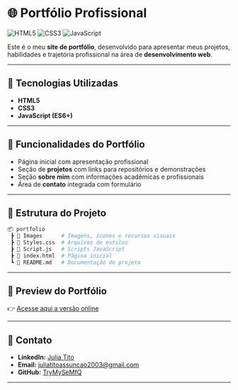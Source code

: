 # 🌐 Portfólio Profissional

![HTML5](https://img.shields.io/badge/HTML5-E34F26?style=for-the-badge&logo=html5&logoColor=white)
![CSS3](https://img.shields.io/badge/CSS3-1572B6?style=for-the-badge&logo=css3&logoColor=white)
![JavaScript](https://img.shields.io/badge/JavaScript-F7DF1E?style=for-the-badge&logo=javascript&logoColor=black)

Este é o meu **site de portfólio**, desenvolvido para apresentar meus projetos, habilidades e trajetória profissional na área de **desenvolvimento web**.

---

## 🚀 Tecnologias Utilizadas

- **HTML5**
- **CSS3**
- **JavaScript (ES6+)**

---

## 🎨 Funcionalidades do Portfólio

- Página inicial com apresentação profissional  
- Seção de **projetos** com links para repositórios e demonstrações  
- Seção **sobre mim** com informações acadêmicas e profissionais  
- Área de **contato** integrada com formulário  

---

## 📂 Estrutura do Projeto

```bash
📦 portfolio
 ┣ 📂 Images      # Imagens, ícones e recursos visuais
 ┣ 📜 Styles.css  # Arquivos de estilos
 ┣ 📜 Script.js   # Scripts JavaScript
 ┣ 📜 index.html  # Página inicial
 ┗ 📜 README.md   # Documentação do projeto
```

---

## 📸 Preview do Portfólio

👉 [Acesse aqui a versão online](https://trymysemfq.github.io/Julia/)  

---

## 📧 Contato

- **LinkedIn:** [Julia Tito](https://www.linkedin.com/in/devjuliatito/)  
- **Email:** juliatitoassuncao2003@gmail.com  
- **GitHub:** [TryMySeMfQ](https://github.com/TryMySeMfQ)  

---



